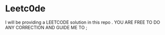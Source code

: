 # Leetc0de
I will be providing a LEETCODE solution in this repo .
YOU ARE FREE TO DO ANY CORRECTION AND GUIDE ME TO ;
